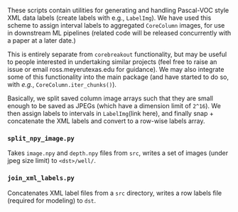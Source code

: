
These scripts contain utilities for generating and handling Pascal-VOC style XML data labels (create labels with e.g., `LabelImg`). We have used this scheme to assign interval labels to aggregated `CoreColumn` images, for use in downstream ML pipelines (related code will be released concurrently with a paper at a later date.)

This is entirely separate from `corebreakout` functionality, but may be useful to people interested in undertaking similar projects (feel free to raise an issue or email ross.meyer<at>utexas.edu for guidance). We may also integrate some of this functionality into the main package (and have started to do so, with *e.g.*, `CoreColumn.iter_chunks()`).

Basically, we split saved column image arrays such that they are small enough to be saved as JPEGs (which have a dimension limit of `2^16`). We then assign labels to intervals in `LabelImg`(link here), and finally snap + concatenate the XML labels and convert to a row-wise labels array.

### `split_npy_image.py`

Takes `image.npy` and `depth.npy` files from `src`, writes a set of images (under jpeg size limit) to `<dst>/well/`.

### `join_xml_labels.py`

Concatenates XML label files from a `src` directory, writes a row labels file (required for modeling) to `dst`.
